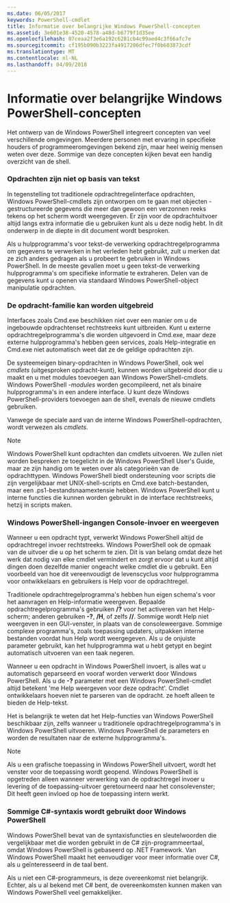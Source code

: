 ```yaml
---
ms.date: 06/05/2017
keywords: PowerShell-cmdlet
title: Informatie over belangrijke Windows PowerShell-concepten
ms.assetid: 3e601e38-4520-4578-a48d-b6779f1d35ee
ms.openlocfilehash: 07ceaa2f3e6a192c6281cb4c99aed4c3f66afc7e
ms.sourcegitcommit: cf195b090b3223fa4917206dfec7f0b603873cdf
ms.translationtype: MT
ms.contentlocale: nl-NL
ms.lasthandoff: 04/09/2018
---
```

# <a name="understanding-important-windows-powershell-concepts"></a>Informatie over belangrijke Windows PowerShell-concepten
Het ontwerp van de Windows PowerShell integreert concepten van veel verschillende omgevingen. Meerdere personen met ervaring in specifieke houders of programmeeromgevingen bekend zijn, maar heel weinig mensen weten over deze. Sommige van deze concepten kijken bevat een handig overzicht van de shell.

### <a name="commands-are-not-text-based"></a>Opdrachten zijn niet op basis van tekst
In tegenstelling tot traditionele opdrachtregelinterface opdrachten, Windows PowerShell-cmdlets zijn ontworpen om te gaan met objecten - gestructureerde gegevens die meer dan gewoon een verzonnen reeks tekens op het scherm wordt weergegeven. Er zijn voor de opdrachtuitvoer altijd langs extra informatie die u gebruiken kunt als u deze nodig hebt. In dit onderwerp in de diepte in dit document wordt besproken.

Als u hulpprogramma's voor tekst-de verwerking opdrachtregelprogramma om gegevens te verwerken in het verleden hebt gebruikt, zult u merken dat ze zich anders gedragen als u probeert te gebruiken in Windows PowerShell. In de meeste gevallen moet u geen tekst-de verwerking hulpprogramma's om specifieke informatie te extraheren. Delen van de gegevens kunt u openen via standaard Windows PowerShell-object manipulatie opdrachten.

### <a name="the-command-family-is-extensible"></a>De opdracht-familie kan worden uitgebreid
Interfaces zoals Cmd.exe beschikken niet over een manier om u de ingebouwde opdrachtenset rechtstreeks kunt uitbreiden. Kunt u externe opdrachtregelprogramma's die worden uitgevoerd in Cmd.exe, maar deze externe hulpprogramma's hebben geen services, zoals Help-integratie en Cmd.exe niet automatisch weet dat ze de geldige opdrachten zijn.

De systeemeigen binary-opdrachten in Windows PowerShell, ook wel *cmdlets* (uitgesproken opdracht-kunt), kunnen worden uitgebreid door die u maakt en u met modules toevoegen aan Windows PowerShell-cmdlets. Windows PowerShell *-modules* worden gecompileerd, net als binaire hulpprogramma's in een andere interface. U kunt deze Windows PowerShell-providers toevoegen aan de shell, evenals de nieuwe cmdlets gebruiken.

Vanwege de speciale aard van de interne Windows PowerShell-opdrachten, wordt verwezen als *cmdlets*.

> [!NOTE]
> Windows PowerShell kunt opdrachten dan cmdlets uitvoeren. We zullen niet worden bespreken ze toegelicht in de Windows PowerShell User's Guide, maar ze zijn handig om te weten over als categorieën van de opdrachttypen. Windows PowerShell biedt ondersteuning voor scripts die zijn vergelijkbaar met UNIX-shell-scripts en Cmd.exe batch-bestanden, maar een .ps1-bestandsnaamextensie hebben. Windows PowerShell kunt u interne functies die kunnen worden gebruikt in de interface rechtstreeks, hetzij in scripts maken.

### <a name="windows-powershell-handles-console-input-and-display"></a>Windows PowerShell-ingangen Console-invoer en weergeven
Wanneer u een opdracht typt, verwerkt Windows PowerShell altijd de opdrachtregel invoer rechtstreeks. Windows PowerShell ook de opmaak van de uitvoer die u op het scherm te zien. Dit is van belang omdat deze het werk dat nodig van elke cmdlet vermindert en zorgt ervoor dat u kunt altijd dingen doen dezelfde manier ongeacht welke cmdlet die u gebruikt. Een voorbeeld van hoe dit vereenvoudigt de levenscyclus voor hulpprogramma voor ontwikkelaars en gebruikers is Help voor de opdrachtregel.

Traditionele opdrachtregelprogramma's hebben hun eigen schema's voor het aanvragen en Help-informatie weergeven. Bepaalde opdrachtregelprogramma's gebruiken **/?** voor het activeren van het Help-scherm; anderen gebruiken **-?**, **/H**, of zelfs **//**. Sommige wordt Help niet weergeven in een GUI-venster, in plaats van de consoleweergave. Sommige complexe programma's, zoals toepassing updaters, uitpakken interne bestanden voordat hun Help wordt weergegeven. Als u de onjuiste parameter gebruikt, kan het hulpprogramma wat u hebt getypt en begint automatisch uitvoeren van een taak negeren.

Wanneer u een opdracht in Windows PowerShell invoert, is alles wat u automatisch geparseerd en vooraf worden verwerkt door Windows PowerShell. Als u de **-?** parameter met een Windows PowerShell-cmdlet altijd betekent 'me Help weergeven voor deze opdracht'. Cmdlet ontwikkelaars hoeven niet te parseren van de opdracht. ze hoeft alleen te bieden de Help-tekst.

Het is belangrijk te weten dat het Help-functies van Windows PowerShell beschikbaar zijn, zelfs wanneer u traditionele opdrachtregelprogramma's in Windows PowerShell uitvoeren. Windows PowerShell de parameters en worden de resultaten naar de externe hulpprogramma's.

> [!NOTE]
> Als u een grafische toepassing in Windows PowerShell uitvoert, wordt het venster voor de toepassing wordt geopend. Windows PowerShell is opgetreden alleen wanneer verwerking van de opdrachtregel invoer u levering of de toepassing-uitvoer geretourneerd naar het consolevenster; Dit heeft geen invloed op hoe de toepassing intern werkt.

### <a name="windows-powershell-uses-some-c-syntax"></a>Sommige C#-syntaxis wordt gebruikt door Windows PowerShell
Windows PowerShell bevat van de syntaxisfuncties en sleutelwoorden die vergelijkbaar met die worden gebruikt in de C# zijn-programmeertaal, omdat Windows PowerShell is gebaseerd op .NET Framework. Van Windows PowerShell maakt het eenvoudiger voor meer informatie over C#, als u geïnteresseerd in de taal bent.

Als u niet een C#-programmeurs, is deze overeenkomst niet belangrijk. Echter, als u al bekend met C# bent, de overeenkomsten kunnen maken van Windows PowerShell veel gemakkelijker.
